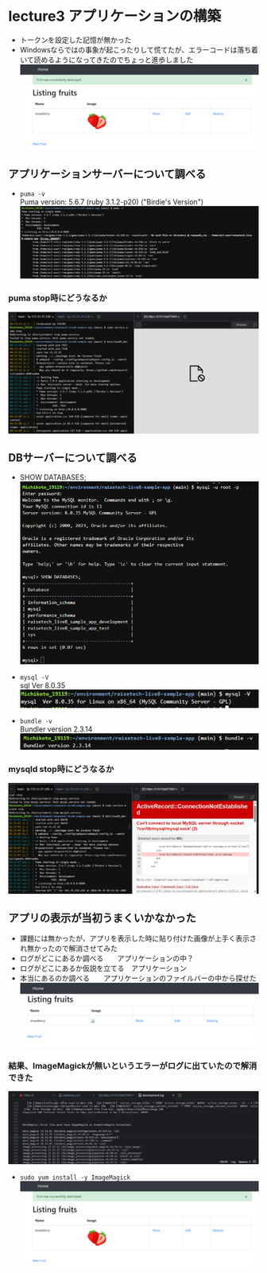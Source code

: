 # lecture3 アプリケーションの構築
- トークンを設定した記憶が無かった
- Windowsならではの事象が起こったりして慌てたが、エラーコードは落ち着いて読めるようになってきたのでちょっと進歩しました  
![画像1](lecuture03image/lecuture3_app.png)

## アプリケーションサーバーについて調べる

- `puma -v`  
Puma version: 5.6.7 (ruby 3.1.2-p20) ("Birdie's Version")  
![画像2](lecuture03image/lecuture3_puma-v.png)

### puma stop時にどうなるか  
![画像3](lecuture03image/lecuture3_pumaStop.png)

## DBサーバーについて調べる  
 - SHOW DATABASES;  
![画像4](lecuture03image/lecuture3_SHOWDATABASES.png)

 - `mysql -V`  
sql Ver 8.0.35  
![画像5](lecuture03image/lecuture3_mysql-V.png)  

 - `bundle -v`  
Bundler version 2.3.14  
![画像6](lecuture03image/lecuture3_BundlerVersion.png)  

### mysqld stop時にどうなるか  
![画像7](lecuture03image/lecuture3_mysqlStop.png)  

## アプリの表示が当初うまくいかなかった  
-  課題には無かったが、アプリを表示した時に貼り付けた画像が上手く表示され無かったので解消させてみた
-  ログがどこにあるか調べる　　アプリケーションの中？
-  ログがどこにあるか仮説を立てる　アプリケーション
-  本当にあるのか調べる　　アプリケーションのファイルバーの中から探せた  
![画像8](lecuture03image/lecuture3_appError.png)  

### 結果、ImageMagickが無いというエラーがログに出ていたので解消できた
![画像9](lecuture03image/lecuture3_appErrorWord.png)
-  `sudo yum install -y ImageMagick`  
![画像1](lecuture03image/lecuture3_app.png)
